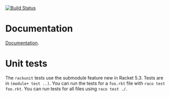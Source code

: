 [![Build Status](https://travis-ci.org/greghendershott/http.png?branch=master)](https://travis-ci.org/greghendershott/http)

Documentation
=============

[Documentation](https://github.com/greghendershott/http/blob/master/http/manual.md).


Unit tests
==========

The `rackunit` tests use the submodule feature new in Racket 5.3. Tests are in
`(module+ test ..)`. You can run the tests for a `foo.rkt` file with `raco
test foo.rkt`. You can run tests for all files using `raco test ./`.

